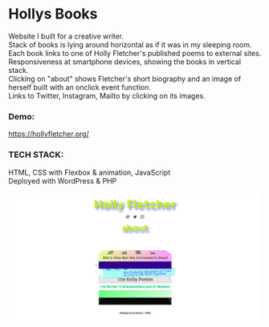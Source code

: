 # Hollys Books

Website I built for a creative writer.\
Stack of books is lying around horizontal as if it was in my sleeping room.\
Each book links to one of Holly Fletcher's published poems to external sites.\
Responsiveness at smartphone devices, showing the books in vertical stack.\
Clicking on "about" shows Fletcher's short biography and an image of herself built with an onclick event function.\
Links to Twitter, Instagram, Mailto by clicking on its images.

### Demo:
https://hollyfletcher.org/

### TECH STACK:
HTML, CSS with Flexbox & animation, JavaScript\
Deployed with WordPress & PHP

![Alt Text](images/holly-demo.png)
